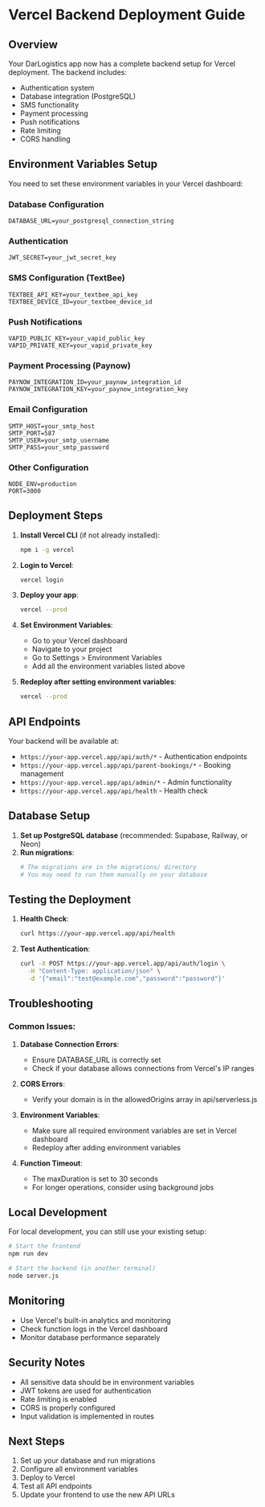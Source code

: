 # Vercel Backend Deployment Guide

## Overview
Your DarLogistics app now has a complete backend setup for Vercel deployment. The backend includes:
- Authentication system
- Database integration (PostgreSQL)
- SMS functionality
- Payment processing
- Push notifications
- Rate limiting
- CORS handling

## Environment Variables Setup

You need to set these environment variables in your Vercel dashboard:

### Database Configuration
```
DATABASE_URL=your_postgresql_connection_string
```

### Authentication
```
JWT_SECRET=your_jwt_secret_key
```

### SMS Configuration (TextBee)
```
TEXTBEE_API_KEY=your_textbee_api_key
TEXTBEE_DEVICE_ID=your_textbee_device_id
```

### Push Notifications
```
VAPID_PUBLIC_KEY=your_vapid_public_key
VAPID_PRIVATE_KEY=your_vapid_private_key
```

### Payment Processing (Paynow)
```
PAYNOW_INTEGRATION_ID=your_paynow_integration_id
PAYNOW_INTEGRATION_KEY=your_paynow_integration_key
```

### Email Configuration
```
SMTP_HOST=your_smtp_host
SMTP_PORT=587
SMTP_USER=your_smtp_username
SMTP_PASS=your_smtp_password
```

### Other Configuration
```
NODE_ENV=production
PORT=3000
```

## Deployment Steps

1. **Install Vercel CLI** (if not already installed):
   ```bash
   npm i -g vercel
   ```

2. **Login to Vercel**:
   ```bash
   vercel login
   ```

3. **Deploy your app**:
   ```bash
   vercel --prod
   ```

4. **Set Environment Variables**:
   - Go to your Vercel dashboard
   - Navigate to your project
   - Go to Settings > Environment Variables
   - Add all the environment variables listed above

5. **Redeploy after setting environment variables**:
   ```bash
   vercel --prod
   ```

## API Endpoints

Your backend will be available at:
- `https://your-app.vercel.app/api/auth/*` - Authentication endpoints
- `https://your-app.vercel.app/api/parent-bookings/*` - Booking management
- `https://your-app.vercel.app/api/admin/*` - Admin functionality
- `https://your-app.vercel.app/api/health` - Health check

## Database Setup

1. **Set up PostgreSQL database** (recommended: Supabase, Railway, or Neon)
2. **Run migrations**:
   ```bash
   # The migrations are in the migrations/ directory
   # You may need to run them manually on your database
   ```

## Testing the Deployment

1. **Health Check**:
   ```bash
   curl https://your-app.vercel.app/api/health
   ```

2. **Test Authentication**:
   ```bash
   curl -X POST https://your-app.vercel.app/api/auth/login \
     -H "Content-Type: application/json" \
     -d '{"email":"test@example.com","password":"password"}'
   ```

## Troubleshooting

### Common Issues:

1. **Database Connection Errors**:
   - Ensure DATABASE_URL is correctly set
   - Check if your database allows connections from Vercel's IP ranges

2. **CORS Errors**:
   - Verify your domain is in the allowedOrigins array in api/serverless.js

3. **Environment Variables**:
   - Make sure all required environment variables are set in Vercel dashboard
   - Redeploy after adding environment variables

4. **Function Timeout**:
   - The maxDuration is set to 30 seconds
   - For longer operations, consider using background jobs

## Local Development

For local development, you can still use your existing setup:

```bash
# Start the frontend
npm run dev

# Start the backend (in another terminal)
node server.js
```

## Monitoring

- Use Vercel's built-in analytics and monitoring
- Check function logs in the Vercel dashboard
- Monitor database performance separately

## Security Notes

- All sensitive data should be in environment variables
- JWT tokens are used for authentication
- Rate limiting is enabled
- CORS is properly configured
- Input validation is implemented in routes

## Next Steps

1. Set up your database and run migrations
2. Configure all environment variables
3. Deploy to Vercel
4. Test all API endpoints
5. Update your frontend to use the new API URLs 